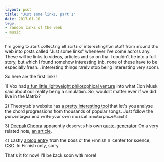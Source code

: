 ```yaml
---
layout: post
title: "Just some links, part 1"
date: 2017-01-10
tags:
- random links of the week
- music
---
```


<p>I'm going to start collecting all sorts of interesting/fun stuff from around the web into posts called "Just some links" whenever I've come across any. These will be links to videos, articles and so on that I couldn't tie into a full story, but which I found somehow interesting (nb, none of these have to be especially fresh... interesting things rarely stop being interesting very soon).</p>

<p>So here are the first links!</p>

<p>1) Vox had <a href="http://www.vox.com/2016/6/3/11837888/simulation-problem">a fun little lightweight philosophical venture</a> into what Elon Musk said about our reality being a simulation. So, would it matter even if we did live in the Matrix?</p>

<p>2) Theorytab's website has <a href="http://www.hooktheory.com/trends" target="_blank">a pretty interesting tool</a> that let's you analyse the chord progressions from thousands of popular songs. Just follow the percentages and write your own musical masterpiece/trash!
</p>

<p>3) <a href="http://rationalwiki.org/wiki/Deepak_Chopra">Deepak Chopra</a> apparently deserves his own <a href="http://www.wisdomofchopra.com/">quote-generator</a>. On a very related note, <a href="http://journal.sjdm.org/15/15923a/jdm15923a.pdf">an article</a>.

<p>4) Lastly <a href="https://csc.fi/web/blog/post/-/blogs/ymmarrys-syntyy-kadet-syvalla-datassa">a blog entry</a> from the boss of the Finnish IT center for science, CSC. In Finnish only, sorry.

That's it for now! I'll be back soon with more!
